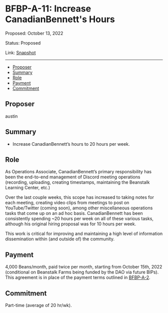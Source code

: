 # BFBP-A-11: Increase CanadianBennett's Hours

Proposed: October 13, 2022

Status: Proposed

Link: [Snapshot](https://snapshot.org/#/beanstalkfarmsbudget.eth/proposal/0x4a20d8a80076485846bcadd1acf1a15b4e29c28b469f5a3727ff0e9eea4f0b71)

---

- [Proposer](#proposer)
- [Summary](#summary)
- [Role](#role)
- [Payment](#payment)
- [Commitment](#commitment)

## Proposer

austin

## Summary

* Increase CanadianBennett’s hours to 20 hours per week.

## Role

As Operations Associate, CanadianBennett’s primary responsibility has been the end-to-end management of Discord meeting operations (recording, uploading, creating timestamps, maintaining the Beanstalk Learning Center, etc.)

Over the last couple weeks, this scope has increased to taking notes for each meeting, creating video clips from meetings to post on YouTube/Twitter (coming soon), among other miscellaneous operations tasks that come up on an ad hoc basis. CanadianBennett has been consistently spending ~20 hours per week on all of these various tasks, although his original hiring proposal was for 10 hours per week. 

This work is critical for improving and maintaining a high level of information dissemination within (and outside of) the community.

## Payment

4,000 Beans/month, paid twice per month, starting from October 15th, 2022 (conditional on Beanstalk Farms being funded by the DAO via future BIPs). This agreement is in place of the payment terms outlined in [BFBP-A-2](https://snapshot.org/#/beanstalkfarmsbudget.eth/proposal/0x5873dc652ee9e8d45e91f2c4cd37e2d35b3993190e1a61c5d9f24099a6acf1ee).

## Commitment

Part-time (average of 20 hr/wk).
